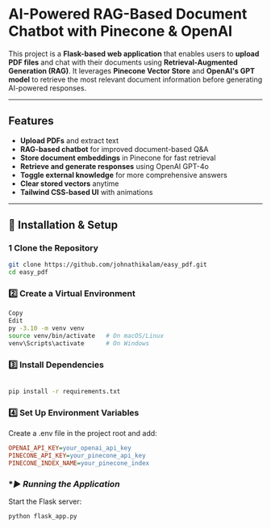 #  AI-Powered RAG-Based Document Chatbot with Pinecone & OpenAI  

This project is a **Flask-based web application** that enables users to **upload PDF files** and chat with their documents using **Retrieval-Augmented Generation (RAG)**. It leverages **Pinecone Vector Store** and **OpenAI's GPT model** to retrieve the most relevant document information before generating AI-powered responses.  

---

##  Features  

-  **Upload PDFs** and extract text  
-  **RAG-based chatbot** for improved document-based Q&A  
-  **Store document embeddings** in Pinecone for fast retrieval  
-  **Retrieve and generate responses** using OpenAI GPT-4o  
-  **Toggle external knowledge** for more comprehensive answers  
-  **Clear stored vectors** anytime  
-  **Tailwind CSS-based UI** with animations  

---
## 🔧 Installation & Setup  

### **1 Clone the Repository**  

```sh
git clone https://github.com/johnathikalam/easy_pdf.git
cd easy_pdf
```

### **2️⃣ Create a Virtual Environment**
```sh
Copy
Edit
py -3.10 -m venv venv
source venv/bin/activate   # On macOS/Linux
venv\Scripts\activate      # On Windows
```
### **3️⃣ Install Dependencies**
```sh

pip install -r requirements.txt
```
### **4️⃣ Set Up Environment Variables**
Create a .env file in the project root and add:

```ini
OPENAI_API_KEY=your_openai_api_key
PINECONE_API_KEY=your_pinecone_api_key
PINECONE_INDEX_NAME=your_pinecone_index
```
### **▶️ Running the Application*
Start the Flask server:

```sh
python flask_app.py
```